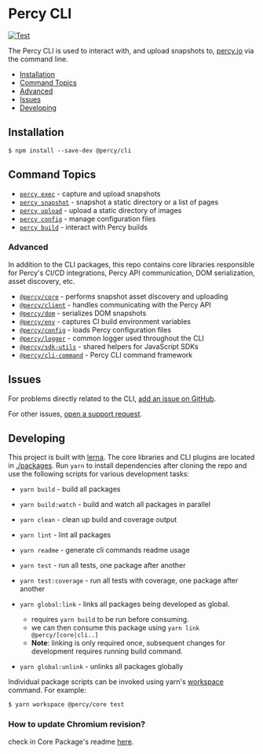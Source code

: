 # Percy CLI

[![Test](https://github.com/percy/cli/workflows/Test/badge.svg)](https://github.com/percy/cli/actions)

The Percy CLI is used to interact with, and upload snapshots to, [percy.io](https://percy.io) via
the command line.

- [Installation](#installation)
- [Command Topics](#command-topics)
- [Advanced](#advanced)
- [Issues](#issues)
- [Developing](#developing)

## Installation

```sh-session
$ npm install --save-dev @percy/cli
```

## Command Topics

- [`percy exec`](./packages/cli-exec#readme) - capture and upload snapshots
- [`percy snapshot`](./packages/cli-snapshot#readme) - snapshot a static directory or a list of pages
- [`percy upload`](./packages/cli-upload#readme) - upload a static directory of images
- [`percy config`](./packages/cli-config#readme) - manage configuration files
- [`percy build`](./packages/cli-build#readme) - interact with Percy builds

### Advanced

In addition to the CLI packages, this repo contains core libraries responsible for Percy's CI/CD
integrations, Percy API communication, DOM serialization, asset discovery, etc.

- [`@percy/core`](./packages/core#readme) - performs snapshot asset discovery and uploading
- [`@percy/client`](./packages/client#readme) - handles communicating with the Percy API
- [`@percy/dom`](./packages/dom#readme) - serializes DOM snapshots
- [`@percy/env`](./packages/env#readme) - captures CI build environment variables
- [`@percy/config`](./packages/config#readme) - loads Percy configuration files
- [`@percy/logger`](./packages/logger#readme) - common logger used throughout the CLI
- [`@percy/sdk-utils`](./packages/sdk-utils#readme) - shared helpers for JavaScript SDKs
- [`@percy/cli-command`](./packages/cli-command#readme) - Percy CLI command framework

## Issues

For problems directly related to the CLI, [add an issue on
GitHub](https://github.com/percy/cli/issues/new).

For other issues, [open a support
request](https://www.browserstack.com/contact?ref=percy#technical-support).

## Developing

This project is built with [lerna](https://lerna.js.org/). The core libraries and CLI plugins are
located in [./packages](./packages). Run `yarn` to install dependencies after cloning the repo and
use the following scripts for various development tasks:

- `yarn build` - build all packages
- `yarn build:watch` - build and watch all packages in parallel
- `yarn clean` - clean up build and coverage output
- `yarn lint` - lint all packages
- `yarn readme` - generate cli commands readme usage
- `yarn test` - run all tests, one package after another
- `yarn test:coverage` - run all tests with coverage, one package after another
- `yarn global:link` - links all packages being developed as global.
    - requires `yarn build` to be run before consuming.
    - we can then consume this package using
        `yarn link @percy/[core|cli..]`
    - **Note**: linking is only required once, subsequent changes for development requires running build command. 
    
- `yarn global:unlink` - unlinks all packages globally

Individual package scripts can be invoked using yarn's
[workspace](https://classic.yarnpkg.com/en/docs/cli/workspace/) command. For example:

```sh-session
$ yarn workspace @percy/core test
```

### How to update Chromium revision?

check in Core Package's readme [here](./packages/core#readme).

